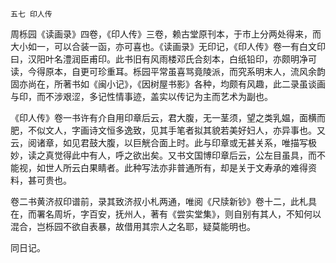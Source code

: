     五七 印人传 

   周栎园《读画录》四卷，《印人传》三卷，赖古堂原刊本，于市上分两处得来，而大小如一，可以合装一函，亦可喜也。《读画录》无印记，《印人传》卷一有白文印曰，汉阳叶名澧润臣甫印。此书旧有风雨楼邓氏合刻本，白纸铅印，亦颇明净可读，今得原本，自更可珍重耳。栎园平常虽喜骂竟陵派，而究系明末人，流风余韵固亦尚在，所著书如《闽小记》，《因树屋书影》各种，均颇有风趣，此二录虽谈画与印，而不涉艰涩，多记性情事迹，盖实以传记为主而艺术为副也。

   《印人传》卷一书许有介自用印章后云，君大腹，无一茎须，望之类乳媪，面横而肥，不似文人，字画诗文恒多逸致，见其手笔者拟其貌若美好妇人，亦异事也。又云，阅诸章，如见君鼓大腹，以巨觥合面上时。此与印章或无甚关系，唯描写极妙，读之真觉得此中有人，呼之欲出矣。又书文国博印章后云，公左目虽具，而不能视，如世人所云白果睛者。此种写法亦非普通所有，却是关于文寿承的难得资料，甚可贵也。

   卷二书黄济叔印谱前，录其致济叔小札两通，唯阅《尺牍新钞》卷十二，此札具在，而署名周圻，字百安，抚州人，著有《尝实堂集》，则自别有其人，不知何以混合，岂栎园不欲自表暴，故借用其宗人之名耶，疑莫能明也。

   同日记。

